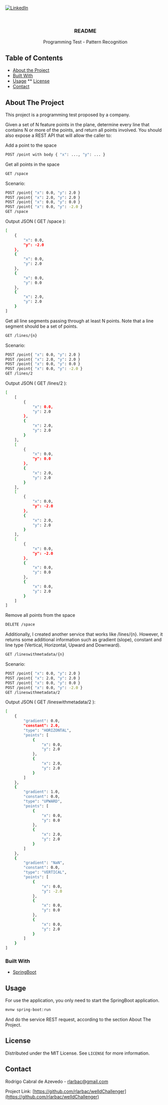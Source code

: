 <!-- Programming Test - Pattern Recognition -->
<!-- PROJECT SHIELDS -->
[![LinkedIn][linkedin-shield]][linkedin-url]

<!-- PROJECT LOGO -->
<br />
<p align="center">
  <h3 align="center">README</h3>

  <p align="center">
     Programming Test - Pattern Recognition
    <br />
</p>


<!-- TABLE OF CONTENTS -->
## Table of Contents

* [About the Project](#about-the-project)
* [Built With](#built-with)
* [Usage](#usage)
** [License](#license)
* [Contact](#contact)


<!-- ABOUT THE PROJECT -->
## About The Project

This project is a programming test proposed by a company.

Given a set of N feature points in the plane, determine every line that contains N or more of the points, and
return all points involved. You should also expose a REST API that will allow the caller to:

Add a point to the space

```sh
POST /point with body { "x": ..., "y": ... }
```

Get all points in the space

```sh
GET /space
```
Scenario:
```sh
POST /point{ "x": 0.0, "y": 2.0 }
POST /point{ "x": 2.0, "y": 2.0 }
POST /point{ "x": 0.0, "y": 0.0 }
POST /point{ "x": 0.0, "y": -2.0 }
GET /space
```
Output JSON ( GET /space ):
```sh
[
    {
        "x": 0.0,
        "y": -2.0
    },
    {
        "x": 0.0,
        "y": 2.0
    },
    {
        "x": 0.0,
        "y": 0.0
    },
    {
        "x": 2.0,
        "y": 2.0
    }
]
```


Get all line segments passing through at least N points. Note that a line segment should be a set of
points.

```sh
GET /lines/{n}
```

Scenario:
```sh
POST /point{ "x": 0.0, "y": 2.0 }
POST /point{ "x": 2.0, "y": 2.0 }
POST /point{ "x": 0.0, "y": 0.0 }
POST /point{ "x": 0.0, "y": -2.0 }
GET /lines/2
```
Output JSON ( GET /lines/2 ):
```sh
[
    [
        {
            "x": 0.0,
            "y": 2.0
        },
        {
            "x": 2.0,
            "y": 2.0
        }
    ],
    [
        {
            "x": 0.0,
            "y": 0.0
        },
        {
            "x": 2.0,
            "y": 2.0
        }
    ],
    [
        {
            "x": 0.0,
            "y": -2.0
        },
        {
            "x": 2.0,
            "y": 2.0
        }
    ],
    [
        {
            "x": 0.0,
            "y": -2.0
        },
        {
            "x": 0.0,
            "y": 0.0
        },
        {
            "x": 0.0,
            "y": 2.0
        }
    ]
]
```

Remove all points from the space

```sh
DELETE /space
```

Additionally, I created another service that works like /lines/{n}. However, it returns some additional information such as gradient (slope), constant and line type (Vertical, Horizontal, Upward and Downward).

```sh
GET /lineswithmetadata/{n}
```

Scenario:
```sh
POST /point{ "x": 0.0, "y": 2.0 }
POST /point{ "x": 2.0, "y": 2.0 }
POST /point{ "x": 0.0, "y": 0.0 }
POST /point{ "x": 0.0, "y": -2.0 }
GET /lineswithmetadata/2
```

Output JSON ( GET /lineswithmetadata/2 ):
```sh
[
    {
        "gradient": 0.0,
        "constant": 2.0,
        "type": "HORIZONTAL",
        "points": [
            {
                "x": 0.0,
                "y": 2.0
            },
            {
                "x": 2.0,
                "y": 2.0
            }
        ]
    },
    {
        "gradient": 1.0,
        "constant": 0.0,
        "type": "UPWARD",
        "points": [
            {
                "x": 0.0,
                "y": 0.0
            },
            {
                "x": 2.0,
                "y": 2.0
            }
        ]
    },
    {
        "gradient": "NaN",
        "constant": 0.0,
        "type": "VERTICAL",
        "points": [
            {
                "x": 0.0,
                "y": -2.0
            },
            {
                "x": 0.0,
                "y": 0.0
            },
            {
                "x": 0.0,
                "y": 2.0
            }
        ]
    }
]
```

### Built With

* [SpringBoot](https://spring.io/projects/spring-boot)


<!-- USAGE EXAMPLES -->
## Usage

For use the application, you only need to start the SpringBoot application.

```sh
mvnw spring-boot:run
```

And do the service REST request, according to the section About The Project.


<!-- LICENSE -->
## License

Distributed under the MIT License. See `LICENSE` for more information.


<!-- CONTACT -->
## Contact

Rodrigo Cabral de Azevedo - rlarbac@gmail.com

Project Link: [https://github.com/rlarbac/welldChallenger](https://github.com/rlarbac/welldChallenger)


<!-- MARKDOWN LINKS & IMAGES -->
[linkedin-shield]: https://img.shields.io/badge/-LinkedIn-black.svg?style=flat-square&logo=linkedin&colorB=555
[linkedin-url]: https://www.linkedin.com/in/rodrigo-de-azevedo/


